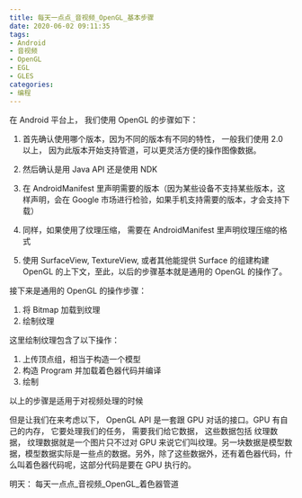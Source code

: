```yaml
---
title: 每天一点点_音视频_OpenGL_基本步骤
date: 2020-06-02 09:11:35
tags:
- Android
- 音视频
- OpenGL
- EGL
- GLES
categories:
- 编程
---
```


在 Android 平台上， 我们使用 OpenGL 的步骤如下：

1. 首先确认使用哪个版本，因为不同的版本有不同的特性， 一般我们使用 2.0 以上， 因为此版本开始支持管道，可以更灵活方便的操作图像数据。

2. 然后确认是用 Java API 还是使用 NDK

3. 在 AndroidManifest 里声明需要的版本（因为某些设备不支持某些版本，这样声明，会在 Google 市场进行检验，如果手机支持需要的版本，才会支持下载）

4. 同样，如果使用了纹理压缩， 需要在 AndroidManifest 里声明纹理压缩的格式

5. 使用 SurfaceView, TextureView, 或者其他能提供 Surface 的组建构建 OpenGL 的上下文，至此，以后的步骤基本就是通用的 OpenGL 的操作了。

接下来是通用的 OpenGL 的操作步骤：

1. 将 Bitmap 加载到纹理
2. 绘制纹理

这里绘制纹理包含了以下操作：

1. 上传顶点组，相当于构造一个模型
2. 构造 Program 并加载着色器代码并编译
3. 绘制

以上的步骤是适用于对视频处理的时候

但是让我们在来考虑以下， OpenGL API 是一套跟 GPU 对话的接口。GPU 有自己的内存， 它要处理我们的任务， 需要我们给它数据， 这些数据包括 纹理数据， 纹理数据就是一个图片只不过对 GPU 来说它们叫纹理。另一块数据是模型数据，模型数据实际是一些点的数据。另外，除了这些数据外，还有着色器代码，什么叫着色器代码呢，这部分代码是要在 GPU 执行的。

明天： 每天一点点_音视频_OpenGL_着色器管道




